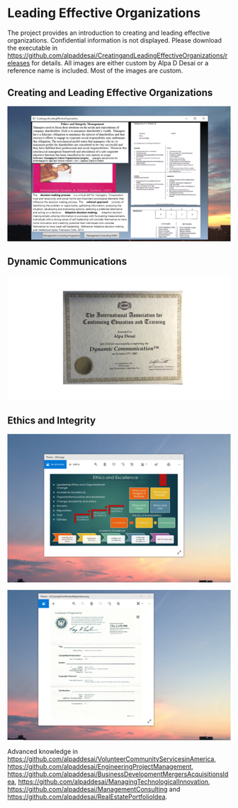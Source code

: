 #  Leading Effective Organizations

The project provides an introduction to creating and leading effective organizations. Confidential information is not displayed. Please download the executable in https://github.com/alpaddesai/CreatingandLeadingEffectiveOrganizations/releases for details. All images are either custom by Alpa D Desai or a reference name is included. Most of the images are custom. 

## Creating and Leading Effective Organizations
![image](Ethics.png)

## Dynamic Communications
![image](DynamicCommunicationsI.jpg)

## Ethics and Integrity
![image](EthicsandExcellence.png)

![image](USCopyrightCertificate.png)

Advanced knowledge in https://github.com/alpaddesai/VolunteerCommunityServicesinAmerica, https://github.com/alpaddesai/EngineeringProjectManagement,  https://github.com/alpaddesai/BusinessDevelopmentMergersAcquisitionsIdea, https://github.com/alpaddesai/ManagingTechnologicalInnovation,
https://github.com/alpaddesai/ManagementConsulting and https://github.com/alpaddesai/RealEstatePortfolioIdea.

